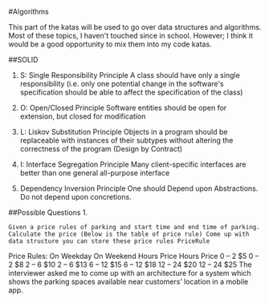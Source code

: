 #Algorithms

This part of the katas will be used to go over data structures and algorithms. Most of these topics, I haven't touched since in school. However; I think it would be a good opportunity to mix them into my code katas. 

##SOLID
1. S: Single Responsibility Principle
	A class should have only a single responsibility (i.e. only one potential change in the software's specification should be able to affect the specification of the class)

2. O: Open/Closed Principle
	Software entities should be open for extension, but closed for modification

3. L: Liskov Substitution Principle
	Objects in a program should be replaceable with instances of their subtypes without altering the correctness of the program (Design by Contract)

4. I: Interface Segregation Principle
	Many client-specific interfaces are better than one general all-purpose interface

5. Dependency Inversion Principle
	One should Depend upon Abstractions. Do not depend upon concretions. 

##Possible Questions
1. 

    Given a price rules of parking and start time and end time of parking. Calculate the price (Below is the table of price rule) Come up with data structure you can store these price rules PriceRule

Price Rules:
On Weekday      On Weekend
Hours   Price       Hours       Price
0 – 2      $5           0 – 2          $8
2 – 6      $10         2 – 6         $13
6 – 12    $15         6 – 12        $18
12 – 24  $20        12 – 24      $25
The interviewer asked me to come up with an architecture for a system which shows the parking spaces available near customers’ location in a mobile app.